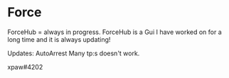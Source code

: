 # Force
ForceHub = always in progress.
ForceHub is a Gui I have worked on for a long time and it is always updating!

Updates: 
AutoArrest
Many tp:s doesn't work.

xpaw#4202
